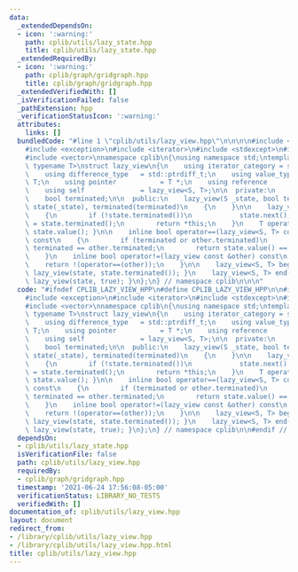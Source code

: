 ```yaml
---
data:
  _extendedDependsOn:
  - icon: ':warning:'
    path: cplib/utils/lazy_state.hpp
    title: cplib/utils/lazy_state.hpp
  _extendedRequiredBy:
  - icon: ':warning:'
    path: cplib/graph/gridgraph.hpp
    title: cplib/graph/gridgraph.hpp
  _extendedVerifiedWith: []
  _isVerificationFailed: false
  _pathExtension: hpp
  _verificationStatusIcon: ':warning:'
  attributes:
    links: []
  bundledCode: "#line 1 \"cplib/utils/lazy_view.hpp\"\n\n\n\n#include <cplib/utils/lazy_state>\n\
    #include <exception>\n#include <iterator>\n#include <stdexcept>\n#include <type_traits>\n\
    #include <vector>\nnamespace cplib\n{\nusing namespace std;\ntemplate <class S,\
    \ typename T>\nstruct lazy_view\n{\n    using iterator_category = std::forward_iterator_tag;\n\
    \    using difference_type   = std::ptrdiff_t;\n    using value_type        =\
    \ T;\n    using pointer           = T *;\n    using reference         = T &;\n\
    \    using self              = lazy_view<S, T>;\n\n  private:\n    S    state;\n\
    \    bool terminated;\n\n  public:\n    lazy_view(S _state, bool terminated) :\
    \ state(_state), terminated(terminated)\n    {\n    }\n\n    lazy_view &operator++()\n\
    \    {\n        if (!state.terminated())\n            state.next();\n        terminated\
    \ = state.terminated();\n        return *this;\n    }\n    T operator*() { return\
    \ state.value(); }\n\n    inline bool operator==(lazy_view<S, T> const &other)\
    \ const\n    {\n        if (terminated or other.terminated)\n            return\
    \ terminated == other.terminated;\n        return state.value() == other.state.value();\n\
    \    }\n    inline bool operator!=(lazy_view const &other) const\n    {\n    \
    \    return !(operator==(other));\n    }\n\n    lazy_view<S, T> begin() { return\
    \ lazy_view(state, state.terminated()); }\n    lazy_view<S, T> end() { return\
    \ lazy_view(state, true); }\n};\n} // namespace cplib\n\n\n"
  code: "#ifndef CPLIB_LAZY_VIEW_HPP\n#define CPLIB_LAZY_VIEW_HPP\n\n#include <cplib/utils/lazy_state>\n\
    #include <exception>\n#include <iterator>\n#include <stdexcept>\n#include <type_traits>\n\
    #include <vector>\nnamespace cplib\n{\nusing namespace std;\ntemplate <class S,\
    \ typename T>\nstruct lazy_view\n{\n    using iterator_category = std::forward_iterator_tag;\n\
    \    using difference_type   = std::ptrdiff_t;\n    using value_type        =\
    \ T;\n    using pointer           = T *;\n    using reference         = T &;\n\
    \    using self              = lazy_view<S, T>;\n\n  private:\n    S    state;\n\
    \    bool terminated;\n\n  public:\n    lazy_view(S _state, bool terminated) :\
    \ state(_state), terminated(terminated)\n    {\n    }\n\n    lazy_view &operator++()\n\
    \    {\n        if (!state.terminated())\n            state.next();\n        terminated\
    \ = state.terminated();\n        return *this;\n    }\n    T operator*() { return\
    \ state.value(); }\n\n    inline bool operator==(lazy_view<S, T> const &other)\
    \ const\n    {\n        if (terminated or other.terminated)\n            return\
    \ terminated == other.terminated;\n        return state.value() == other.state.value();\n\
    \    }\n    inline bool operator!=(lazy_view const &other) const\n    {\n    \
    \    return !(operator==(other));\n    }\n\n    lazy_view<S, T> begin() { return\
    \ lazy_view(state, state.terminated()); }\n    lazy_view<S, T> end() { return\
    \ lazy_view(state, true); }\n};\n} // namespace cplib\n\n#endif // CPLIB_LAZY_VIEW_HPP\n"
  dependsOn:
  - cplib/utils/lazy_state.hpp
  isVerificationFile: false
  path: cplib/utils/lazy_view.hpp
  requiredBy:
  - cplib/graph/gridgraph.hpp
  timestamp: '2021-06-24 17:56:08-05:00'
  verificationStatus: LIBRARY_NO_TESTS
  verifiedWith: []
documentation_of: cplib/utils/lazy_view.hpp
layout: document
redirect_from:
- /library/cplib/utils/lazy_view.hpp
- /library/cplib/utils/lazy_view.hpp.html
title: cplib/utils/lazy_view.hpp
---
```

